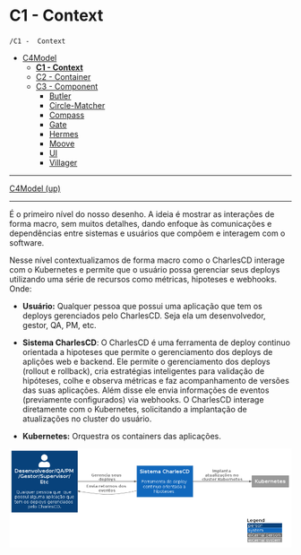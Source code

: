 # C1 -  Context

`/C1 -  Context`

* [C4Model](/docs/README.md)
  * [**C1 -  Context**](/docs/C1%20-%20%20Context/README.md)
  * [C2 - Container](/docs/C2%20-%20Container/README.md)
  * [C3 -  Component](/docs/C3%20-%20%20Component/README.md)
    * [Butler](/docs/C3%20-%20%20Component/Butler/README.md)
    * [Circle-Matcher](/docs/C3%20-%20%20Component/Circle-Matcher/README.md)
    * [Compass](/docs/C3%20-%20%20Component/Compass/README.md)
    * [Gate](/docs/C3%20-%20%20Component/Gate/README.md)
    * [Hermes](/docs/C3%20-%20%20Component/Hermes/README.md)
    * [Moove](/docs/C3%20-%20%20Component/Moove/README.md)
    * [UI](/docs/C3%20-%20%20Component/UI/README.md)
    * [Villager](/docs/C3%20-%20%20Component/Villager/README.md)

---

[C4Model (up)](/docs/README.md)

---

É o primeiro nível do nosso desenho. A ideia é mostrar as interações de forma macro, sem muitos detalhes, dando enfoque às comunicações e dependências entre sistemas e usuários que compõem e interagem com o software.

Nesse nível contextualizamos  de forma macro como o CharlesCD interage com o Kubernetes e permite que o usuário possa gerenciar seus deploys utilizando uma série de recursos como métricas, hipoteses e webhooks. Onde:

- **Usuário:** Qualquer pessoa que possui uma aplicação que tem os deploys gerenciados pelo CharlesCD. Seja ela um desenvolvedor, gestor, QA, PM, etc.

- **Sistema CharlesCD**: O CharlesCD é uma ferramenta de deploy continuo orientada a hipoteses que permite o gerenciamento dos deploys de aplições web e backend. Ele permite o gerenciamento dos deploys (rollout e rollback), cria estratégias inteligentes para validação de hipóteses, colhe e observa métricas e faz acompanhamento de versões das suas aplicações. Além disse ele envia informações de eventos (previamente configurados) via webhooks. 
O CharlesCD interage diretamente com o Kubernetes, solicitando a implantação de atualizações no cluster do usuário.

- **Kubernetes:** Orquestra os containers das aplicações.


![diagram](c1.png)